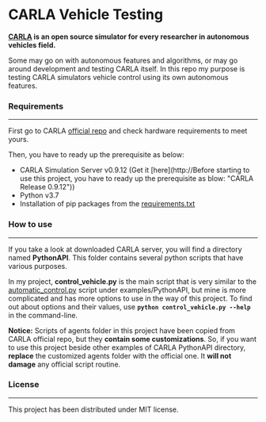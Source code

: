 # CARLA Vehicle Testing

**[CARLA](https://github.com/carla-simulator/carla "CARLA") is an open source simulator for every researcher in autonomous vehicles field.**

Some may go on with autonomous features and algorithms, or may go around development and testing CARLA itself. In this repo my purpose is testing CARLA simulators vehicle control using its own autonomous features.

### Requirements
------------
First go to CARLA [official repo](https://github.com/carla-simulator/carla "CARLA") and check hardware requirements to meet yours.

Then, you have to ready up the prerequisite as below:
- CARLA Simulation Server v0.9.12 (Get it [here](http://Before starting to use this project, you have to ready up the prerequisite as blow: "CARLA Release 0.9.12"))
- Python v3.7
- Installation of pip packages from the [requirements.txt](https://github.com/barasm-hita/carla-vehicle-testing/blob/main/requirements.txt "requirements.txt")

### How to use
------------
If you take a look at downloaded CARLA server, you will find a directory named **PythonAPI**. This folder contains several python scripts that have various purposes.

In my project, **control_vehicle.py** is the main script that is very similar to the [automatic_control.py](https://github.com/carla-simulator/carla/blob/master/PythonAPI/examples/automatic_control.py "automatic_control.py") script under examples/PythonAPI, but mine is more complicated and has more options to use in the way of this project.
To find out about options and their values, use **`python control_vehicle.py --help`** in the command-line.

**Notice:** Scripts of agents folder in this project have been copied from CARLA official repo, but they **contain some customizations**. So, if you want to use this project beside other examples of CARLA PythonAPI directory, **replace** the customized agents folder with the official one. It **will not damage** any official script routine.

### License
------------
This project has been distributed under MIT license.